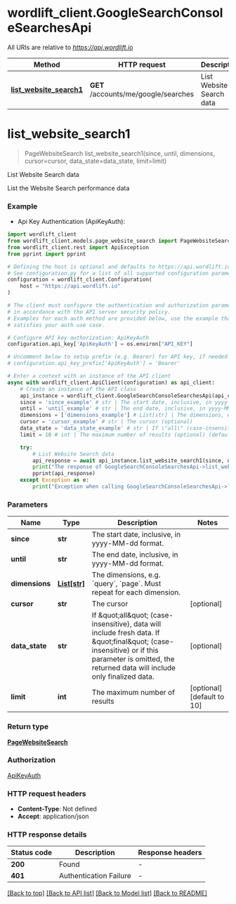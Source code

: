 # wordlift_client.GoogleSearchConsoleSearchesApi

All URIs are relative to *https://api.wordlift.io*

Method | HTTP request | Description
------------- | ------------- | -------------
[**list_website_search1**](GoogleSearchConsoleSearchesApi.md#list_website_search1) | **GET** /accounts/me/google/searches | List Website Search data


# **list_website_search1**
> PageWebsiteSearch list_website_search1(since, until, dimensions, cursor=cursor, data_state=data_state, limit=limit)

List Website Search data

List the Website Search performance data

### Example

* Api Key Authentication (ApiKeyAuth):

```python
import wordlift_client
from wordlift_client.models.page_website_search import PageWebsiteSearch
from wordlift_client.rest import ApiException
from pprint import pprint

# Defining the host is optional and defaults to https://api.wordlift.io
# See configuration.py for a list of all supported configuration parameters.
configuration = wordlift_client.Configuration(
    host = "https://api.wordlift.io"
)

# The client must configure the authentication and authorization parameters
# in accordance with the API server security policy.
# Examples for each auth method are provided below, use the example that
# satisfies your auth use case.

# Configure API key authorization: ApiKeyAuth
configuration.api_key['ApiKeyAuth'] = os.environ["API_KEY"]

# Uncomment below to setup prefix (e.g. Bearer) for API key, if needed
# configuration.api_key_prefix['ApiKeyAuth'] = 'Bearer'

# Enter a context with an instance of the API client
async with wordlift_client.ApiClient(configuration) as api_client:
    # Create an instance of the API class
    api_instance = wordlift_client.GoogleSearchConsoleSearchesApi(api_client)
    since = 'since_example' # str | The start date, inclusive, in yyyy-MM-dd format.
    until = 'until_example' # str | The end date, inclusive, in yyyy-MM-dd format.
    dimensions = ['dimensions_example'] # List[str] | The dimensions, e.g. `query`, `page`. Must repeat for each dimension.
    cursor = 'cursor_example' # str | The cursor (optional)
    data_state = 'data_state_example' # str | If \"all\" (case-insensitive), data will include fresh data. If \"final\" (case-insensitive) or if this parameter is omitted, the returned data will include only finalized data. (optional)
    limit = 10 # int | The maximum number of results (optional) (default to 10)

    try:
        # List Website Search data
        api_response = await api_instance.list_website_search1(since, until, dimensions, cursor=cursor, data_state=data_state, limit=limit)
        print("The response of GoogleSearchConsoleSearchesApi->list_website_search1:\n")
        pprint(api_response)
    except Exception as e:
        print("Exception when calling GoogleSearchConsoleSearchesApi->list_website_search1: %s\n" % e)
```



### Parameters


Name | Type | Description  | Notes
------------- | ------------- | ------------- | -------------
 **since** | **str**| The start date, inclusive, in yyyy-MM-dd format. | 
 **until** | **str**| The end date, inclusive, in yyyy-MM-dd format. | 
 **dimensions** | [**List[str]**](str.md)| The dimensions, e.g. &#x60;query&#x60;, &#x60;page&#x60;. Must repeat for each dimension. | 
 **cursor** | **str**| The cursor | [optional] 
 **data_state** | **str**| If \&quot;all\&quot; (case-insensitive), data will include fresh data. If \&quot;final\&quot; (case-insensitive) or if this parameter is omitted, the returned data will include only finalized data. | [optional] 
 **limit** | **int**| The maximum number of results | [optional] [default to 10]

### Return type

[**PageWebsiteSearch**](PageWebsiteSearch.md)

### Authorization

[ApiKeyAuth](../README.md#ApiKeyAuth)

### HTTP request headers

 - **Content-Type**: Not defined
 - **Accept**: application/json

### HTTP response details

| Status code | Description | Response headers |
|-------------|-------------|------------------|
**200** | Found |  -  |
**401** | Authentication Failure |  -  |

[[Back to top]](#) [[Back to API list]](../README.md#documentation-for-api-endpoints) [[Back to Model list]](../README.md#documentation-for-models) [[Back to README]](../README.md)

